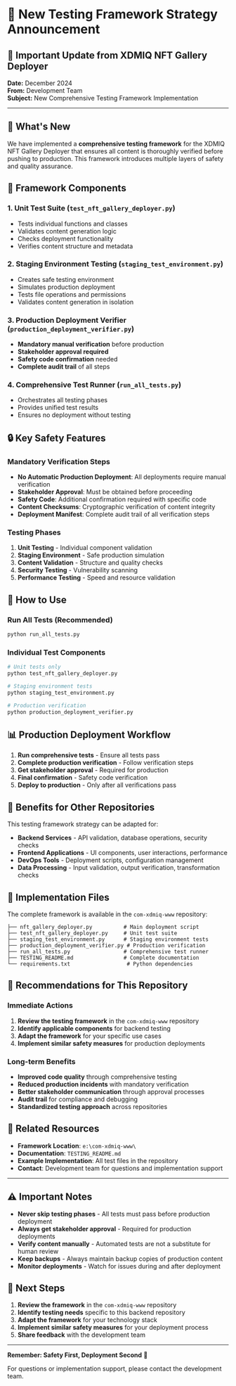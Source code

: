 # 🚀 New Testing Framework Strategy Announcement

## 📢 Important Update from XDMIQ NFT Gallery Deployer

**Date:** December 2024  
**From:** Development Team  
**Subject:** New Comprehensive Testing Framework Implementation

---

## 🎯 What's New

We have implemented a **comprehensive testing framework** for the XDMIQ NFT Gallery Deployer that ensures all content is thoroughly verified before pushing to production. This framework introduces multiple layers of safety and quality assurance.

## 🧪 Framework Components

### 1. **Unit Test Suite** (`test_nft_gallery_deployer.py`)
- Tests individual functions and classes
- Validates content generation logic
- Checks deployment functionality
- Verifies content structure and metadata

### 2. **Staging Environment Testing** (`staging_test_environment.py`)
- Creates safe testing environment
- Simulates production deployment
- Tests file operations and permissions
- Validates content generation in isolation

### 3. **Production Deployment Verifier** (`production_deployment_verifier.py`)
- **Mandatory manual verification** before production
- **Stakeholder approval required**
- **Safety code confirmation** needed
- **Complete audit trail** of all steps

### 4. **Comprehensive Test Runner** (`run_all_tests.py`)
- Orchestrates all testing phases
- Provides unified test results
- Ensures no deployment without testing

## 🔒 Key Safety Features

### **Mandatory Verification Steps**
- **No Automatic Production Deployment**: All deployments require manual verification
- **Stakeholder Approval**: Must be obtained before proceeding
- **Safety Code**: Additional confirmation required with specific code
- **Content Checksums**: Cryptographic verification of content integrity
- **Deployment Manifest**: Complete audit trail of all verification steps

### **Testing Phases**
1. **Unit Testing** - Individual component validation
2. **Staging Environment** - Safe production simulation
3. **Content Validation** - Structure and quality checks
4. **Security Testing** - Vulnerability scanning
5. **Performance Testing** - Speed and resource validation

## 🚀 How to Use

### **Run All Tests (Recommended)**
```bash
python run_all_tests.py
```

### **Individual Test Components**
```bash
# Unit tests only
python test_nft_gallery_deployer.py

# Staging environment tests
python staging_test_environment.py

# Production verification
python production_deployment_verifier.py
```

## 📊 Production Deployment Workflow

1. **Run comprehensive tests** - Ensure all tests pass
2. **Complete production verification** - Follow verification steps
3. **Get stakeholder approval** - Required for production
4. **Final confirmation** - Safety code verification
5. **Deploy to production** - Only after all verifications pass

## 🔄 Benefits for Other Repositories

This testing framework strategy can be adapted for:

- **Backend Services** - API validation, database operations, security checks
- **Frontend Applications** - UI components, user interactions, performance
- **DevOps Tools** - Deployment scripts, configuration management
- **Data Processing** - Input validation, output verification, transformation checks

## 📁 Implementation Files

The complete framework is available in the `com-xdmiq-www` repository:

```
├── nft_gallery_deployer.py          # Main deployment script
├── test_nft_gallery_deployer.py     # Unit test suite
├── staging_test_environment.py      # Staging environment tests
├── production_deployment_verifier.py # Production verification
├── run_all_tests.py                 # Comprehensive test runner
├── TESTING_README.md                # Complete documentation
└── requirements.txt                  # Python dependencies
```

## 🎯 Recommendations for This Repository

### **Immediate Actions**
1. **Review the testing framework** in the `com-xdmiq-www` repository
2. **Identify applicable components** for backend testing
3. **Adapt the framework** for your specific use cases
4. **Implement similar safety measures** for production deployments

### **Long-term Benefits**
- **Improved code quality** through comprehensive testing
- **Reduced production incidents** with mandatory verification
- **Better stakeholder communication** through approval processes
- **Audit trail** for compliance and debugging
- **Standardized testing approach** across repositories

## 🔗 Related Resources

- **Framework Location**: `e:\com-xdmiq-www\`
- **Documentation**: `TESTING_README.md`
- **Example Implementation**: All test files in the repository
- **Contact**: Development team for questions and implementation support

---

## ⚠️ Important Notes

- **Never skip testing phases** - All tests must pass before production deployment
- **Always get stakeholder approval** - Required for production deployments
- **Verify content manually** - Automated tests are not a substitute for human review
- **Keep backups** - Always maintain backup copies of production content
- **Monitor deployments** - Watch for issues during and after deployment

## 🚀 Next Steps

1. **Review the framework** in the `com-xdmiq-www` repository
2. **Identify testing needs** specific to this backend repository
3. **Adapt the framework** for your technology stack
4. **Implement similar safety measures** for your deployment process
5. **Share feedback** with the development team

---

**Remember: Safety First, Deployment Second** 🚀

For questions or implementation support, please contact the development team.


